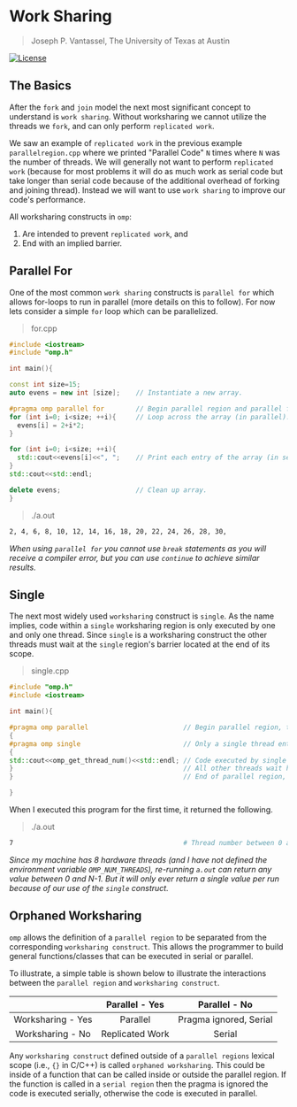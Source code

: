 # Work Sharing

> Joseph P. Vantassel, The University of Texas at Austin

[![License](https://img.shields.io/badge/license-CC--By--SA--4.0-brightgreen.svg)](https://github.com/jpvantassel/parallel-course/blob/master/LICENSE.md)

## The Basics

After the `fork` and `join` model the next most significant concept to
understand is `work sharing`. Without worksharing we cannot
utilize the threads we `fork`, and can only perform `replicated work`.

We saw an example of `replicated work` in the previous example
`parallelregion.cpp` where we printed "Parallel Code" `N` times where `N` was
the number of threads. We will generally not want to perform `replicated work`
(because for most problems it will do as much work as serial code but take
longer than serial code because of the additional overhead of forking and
joining thread). Instead we will want to use `work sharing` to improve our
code's performance.

All worksharing constructs in `omp`:

1. Are intended to prevent `replicated work`, and
2. End with an implied barrier.

## Parallel For

One of the most common `work sharing` constructs is `parallel for` which
allows for-loops to run in parallel (more details on this to follow). For
now lets consider a simple `for` loop which can be parallelized.

> for.cpp

```cpp
#include <iostream>
#include "omp.h"

int main(){

const int size=15;
auto evens = new int [size];    // Instantiate a new array.

#pragma omp parallel for        // Begin parallel region and parallel for.
for (int i=0; i<size; ++i){     // Loop across the array (in parallel).
  evens[i] = 2+i*2;
}

for (int i=0; i<size; ++i){
  std::cout<<evens[i]<<", ";    // Print each entry of the array (in serial).
}
std::cout<<std::endl;

delete evens;                   // Clean up array.
}
```

> ./a.out

```bash
2, 4, 6, 8, 10, 12, 14, 16, 18, 20, 22, 24, 26, 28, 30,
```

_When using `parallel for` you cannot use `break` statements as you will receive
a compiler error, but you can use `continue` to achieve similar results._

## Single

The next most widely used `worksharing` construct is `single`. As the name
implies, code within a `single` worksharing region is only executed by one and
only one thread. Since `single` is a worksharing construct the other threads
must wait at the `single` region's barrier located at the end of its scope.

> single.cpp

```cpp
#include "omp.h"
#include <iostream>

int main(){

#pragma omp parallel                        // Begin parallel region, threads forked.
{
#pragma omp single                          // Only a single thread enters.
{
std::cout<<omp_get_thread_num()<<std::endl; // Code executed by single thread.
}                                           // All other threads wait here at barrier.
}                                           // End of parallel region, threads joined.

}
```

When I executed this program for the first time, it returned the following.

> ./a.out

```bash
7                                           # Thread number between 0 and N-1
```

_Since my machine has 8 hardware threads (and I have not defined the
environment variable `OMP_NUM_THREADS`), re-running `a.out` can return any value
between 0 and N-1. But it will only ever return a single value per run because
of our use of the `single` construct._

## Orphaned Worksharing

`omp` allows the definition of a `parallel region` to be separated from the
corresponding `worksharing construct`. This allows the programmer to build
general functions/classes that can be executed in serial or parallel.

To illustrate, a simple table is shown below to illustrate the interactions
between the `parallel region` and `worksharing construct`.

|                   | Parallel - Yes    | Parallel - No          |
|:-----------------:|:-----------------:|:----------------------:|
| Worksharing - Yes | Parallel          | Pragma ignored, Serial |
| Worksharing - No  | Replicated Work   | Serial                 |

Any `worksharing construct` defined outside of a `parallel regions` lexical
scope (i.e., `{}` in C/C++) is called `orphaned worksharing`. This could be
inside of a function that can be called inside or outside the parallel region.
If the function is called in a `serial region` then the pragma is ignored the
code is executed serially, otherwise the code is executed in parallel.
